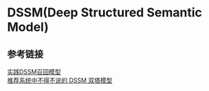 # DSSM(Deep Structured Semantic Model)
## 参考链接
[实践DSSM召回模型](https://zhuanlan.zhihu.com/p/136253355) <br>
[推荐系统中不得不说的 DSSM 双塔模型](https://zhuanlan.zhihu.com/p/335112207) <br>